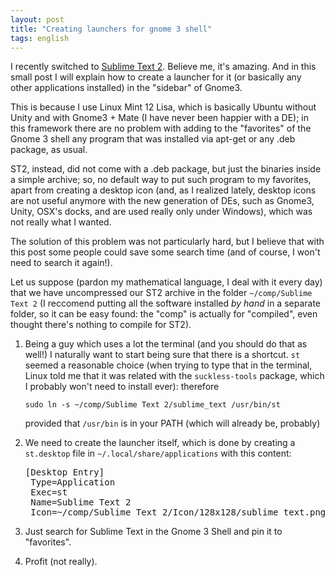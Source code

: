 ```yaml
---
layout: post
title: "Creating launchers for gnome 3 shell"
tags: english
---
```


I recently switched to [Sublime Text 2](http://www.sublimetext.com/2). Believe me, it's amazing. And in this small post I will explain how to create a launcher for it (or basically any other applications installed) in the "sidebar" of Gnome3.

This is because I use Linux Mint 12 Lisa, which is basically Ubuntu without Unity and with Gnome3 + Mate (I have never been happier with a DE); in this framework there are no problem with adding to the "favorites" of the Gnome 3 shell any program that was installed via apt-get or any .deb package, as usual.

ST2, instead, did not come with a .deb package, but just the binaries inside a simple archive; so, no default way to put such program to my favorites, apart from creating a desktop icon (and, as I realized lately, desktop icons are not useful anymore with the new generation of DEs, such as Gnome3, Unity, OSX's docks, and are used really only under Windows), which was not really what I wanted.

The solution of this problem was not particularly hard, but I believe that with this post some people could save some search time (and of course, I won't need to search it again!).

Let us suppose (pardon my mathematical language, I deal with it every day) that we have uncompressed our ST2 archive in the folder `~/comp/Sublime Text 2` (I reccomend putting all the software installed _by hand_ in a separate folder, so it can be easy found: the "comp" is actually for "compiled", even thought there's nothing to compile for ST2).

1. Being a guy which uses a lot the terminal (and you should do that as well!) I naturally want to start being sure that there is a shortcut. `st` seemed a reasonable choice (when trying to type that in the terminal, Linux told me that it was related with the `suckless-tools` package, which I probably won't need to install ever): therefore

	`sudo ln -s ~/comp/Sublime Text 2/sublime_text /usr/bin/st`

	provided that `/usr/bin` is in your PATH (which will already be, probably)

2. We need to create the launcher itself, which is done by creating a `st.desktop` file in `~/.local/share/applications` with this content:

	<pre>[Desktop Entry]
	Type=Application
	Exec=st
	Name=Sublime Text 2
	Icon=~/comp/Sublime Text 2/Icon/128x128/sublime_text.png</pre>

3. Just search for Sublime Text in the Gnome 3 Shell and pin it to "favorites".
4. Profit (not really).



